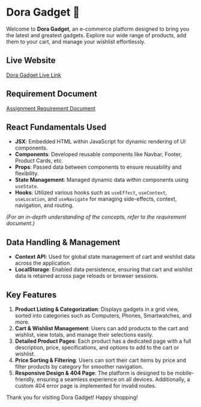 # Dora Gadget 🛒

Welcome to **Dora Gadget**, an e-commerce platform designed to bring you the latest and greatest gadgets. Explore our wide range of products, add them to your cart, and manage your wishlist effortlessly.

## Live Website
[Dora Gadget Live Link](http://mosaidur1.netlify.app/)

## Requirement Document
[Assignment Requirement Document](https://github.com/Mosaidur/Assignment-8)


## React Fundamentals Used
- **JSX**: Embedded HTML within JavaScript for dynamic rendering of UI components.
- **Components**: Developed reusable components like Navbar, Footer, Product Cards, etc.
- **Props**: Passed data between components to ensure reusability and flexibility.
- **State Management**: Managed dynamic data within components using `useState`.
- **Hooks**: Utilized various hooks such as `useEffect`, `useContext`, `useLocation`, and `useNavigate` for managing side-effects, context, navigation, and routing.

*(For an in-depth understanding of the concepts, refer to the requirement document.)*

## Data Handling & Management
- **Context API**: Used for global state management of cart and wishlist data across the application.
- **LocalStorage**: Enabled data persistence, ensuring that cart and wishlist data is retained across page reloads or browser sessions.

## Key Features
1. **Product Listing & Categorization**: Displays gadgets in a grid view, sorted into categories such as Computers, Phones, Smartwatches, and more.
2. **Cart & Wishlist Management**: Users can add products to the cart and wishlist, view totals, and manage their selections easily.
3. **Detailed Product Pages**: Each product has a dedicated page with a full description, price, specifications, and options to add to the cart or wishlist.
4. **Price Sorting & Filtering**: Users can sort their cart items by price and filter products by category for smoother navigation.
5. **Responsive Design & 404 Page**: The platform is designed to be mobile-friendly, ensuring a seamless experience on all devices. Additionally, a custom 404 error page is implemented for invalid routes.

Thank you for visiting Dora Gadget! Happy shopping!
